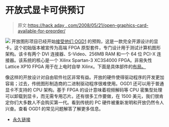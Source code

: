 # 开放式显卡可供预订

> 原文:[https://hack aday . com/2008/05/21/open-graphics-card-available-for-preorder/](https://hackaday.com/2008/05/21/open-graphics-card-available-for-preorder/)

![](../Images/2d1c0380febf6f3ce2e3a38189486ed7.png)
开放图形项目已经开始[接受他们 OGD1](http://lists.duskglow.com/open-graphics/2008-May/011489.html) 的预购，这是一款完全开源设计的显卡。这个初始版本被宣传为高端 FPGA 原型套件，专门设计用于测试计算机图形架构。该卡有两个 DVI 连接器、S-Video、256MB RAM 和一个 64 位 PCI-X 连接器。该系统的核心是一个 Xilinx Spartan-3 XC3S4000 FPGA。非易失性 Lattice XP10 FPGA 用于在上电时自举 Xilinx。下面是具体部件的[布局。](http://wiki.opengraphics.org/tiki-index.php?page=OGD1+components+guide)

像这样的开放设计对自由软件社区非常有益。开放的硬件使得驱动程序的开发更加容易；过去，传统图形制造商的二进制驱动程序很难使用。OGD1 还可以用于普通显卡不支持的 CPU 架构。基于 FPGA 的设计意味着视频解码等 CPU 密集型处理可以卸载到显卡，而无需专用芯片。还有很多工作要做，在 1500 美元，我们很肯定你们大多数人不会购买第一代。看到传统的 PC 硬件被重新发明和开放仍然令人兴奋。查看 OGD1 的常见问题解答了解更多信息。

*   [永久链接](http://lists.duskglow.com/open-graphics/2008-May/011489.html)